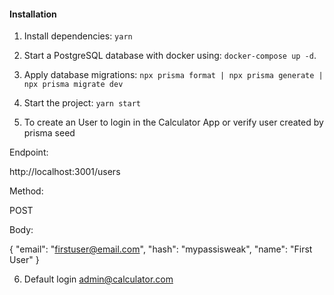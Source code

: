 #### Installation
1. Install dependencies: `yarn`
2. Start a PostgreSQL database with docker using: `docker-compose up -d`.
3. Apply database migrations: `npx prisma format | npx prisma generate | npx prisma migrate dev` 
4. Start the project:  `yarn start`


5. To create an User to login in the Calculator App or verify user created by prisma seed
 
Endpoint:

http://localhost:3001/users

Method:

POST

Body: 

{
    "email": "firstuser@email.com",
    "hash": "mypassisweak",
    "name": "First User"
}

6. Default login admin@calculator.com